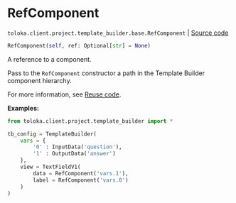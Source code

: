 # RefComponent
`toloka.client.project.template_builder.base.RefComponent` | [Source code](https://github.com/Toloka/toloka-kit/blob/v1.2.1/src/client/project/template_builder/base.py#L191)

```python
RefComponent(self, ref: Optional[str] = None)
```

A reference to a component.


Pass to the `RefComponent` constructor a path in the Template Builder component hierarchy.

For more information, see [Reuse code](https://toloka.ai/docs/template-builder/best-practices/reuse).


**Examples:**


```python
from toloka.client.project.template_builder import *

tb_config = TemplateBuilder(
    vars = {
        '0' : InputData('question'),
        '1' : OutputData('answer')
    },
    view = TextFieldV1(
        data = RefComponent('vars.1'),
        label = RefComponent('vars.0')
    )
)
```
